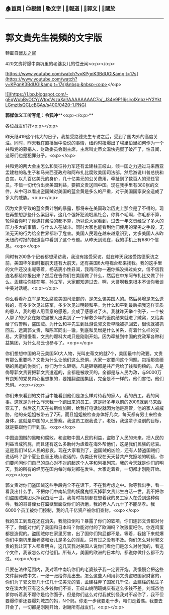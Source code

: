 ###  [:house:首頁](https://github.com/ourhimalayas/home) | [:tv:視頻](https://github.com/ourhimalayas/videos) | [:books:文字](https://github.com/ourhimalayas/txt) | [:newspaper:報道](https://github.com/ourhimalayas/news) | [:eagle:郭文](https://github.com/ourhimalayas/guomedia) | [:pray:關於](https://github.com/ourhimalayas/home/tree/master/about)
---
# 郭文貴先生視頻的文字版
轉載自[戰友之聲](http://littleantvoice.blogspot.com)

420文贵将爆中南坑里的老婆女儿的性丑闻<o:p></o:p>



[https://www.youtube.com/watch?v=KPgnK3BdUGI&amp;t=17s](https://www.youtube.com/watch?v=KPgnK3BdUGI&amp;t=17s)&nbsp;&nbsp;<o:p></o:p>



[!\[\](https://1.bp.blogspot.com/-gEgWubBvOCY/WtpcVszaXaI/AAAAAAAAC7o/_J34e9P16jsirolXnbzHY2YktLGmztIsQCLcBGAs/s400/0420-1.PNG)](https://1.bp.blogspot.com/-gEgWubBvOCY/WtpcVszaXaI/AAAAAAAAC7o/_J34e9P16jsirolXnbzHY2YktLGmztIsQCLcBGAs/s1600/0420-1.PNG)

**郭媒体义工听写组：令狐冲****<o:p></o:p>**

各位战友们好<o:p></o:p>



昨天继419这个伟大的日子，我接受路德先生专访之后，受到了国内外的高度关注。同时，昨天我在直播当中没说的事情，纽约时报爆出了埃里伯里如何作为一个共和党的募捐人，财政委员会副主席，主席叫史蒂文温快完蛋了破产了，性丑闻，这哥们也是犯罪分子。<o:p></o:p>



共和党的两大金主怎么和吴征孙力军还有孟建柱王岐山，倾一国之力通过马来西亚孟建柱的私生子和马来西亚政府和阿布扎比腐败美国司法部。然后游说川普总统和白宫，以几百亿美元的身价，几十亿美元的公关费用，牵扯到了数百人的现任官员。不惜一切代价出卖美国利益，要把文贵送回中国。现在我手里有380张的文件，从中可以看出盗国贼对美国的蓝金黄是多么的严重，对于美国国家安全造成了多大的威胁。<o:p></o:p>



因为文贵导致的蓝金黄计划的暴露，那将来在美国政治历史上那会是了不得的。现在再想想那些什么梁冠军，这几个强奸犯流氓黑社会，你算个毛啊，你毛都不算，轮得着你吗？你连打酱油的都不算，所以说大家看到，过去一年文贵经受了多大的压力多大的事情，与什么人在战斗。同时大家也能看到他们使用的卑劣之手段，无法无天的行为给全世界都带了危害。美国人民现在越来越意识到，太多美国人从昨天纽约时报的报道当中看到了这个专题。从昨天到现在，我的手机上有680个信息。<o:p></o:p>



同时有200多个记者都想采访我，我没有接受采访。就在昨天我接受路德采访之前，美国华尔街时报前天还有大前天，还有美国6大电视台都来找我。我的这手里的文件还没出呢等着，杨洁篪小性丑闻，我再问你一遍你搞没搞过处女，信不信我连名都给你报出来？然后在告你们在美国做了什么，然后在中东阿布扎比又做了什么。孟建柱你钱在哪，孙立军，大家都知道过去，啊，大哥啊我来根本不谈你我谈中美对话呢。<o:p></o:p>



你么看看孙立军是怎么腐败美国司法部的，是怎么骗美国人的。然后吴增是怎么送钱的，有多少次见过陈军，多少次见过明镜和平。为什么和平到最后把我这样实质的恩人，我的恩人用善意的感恩，变成了感恩过了火。我就昨天举个例子，一个被人绑了的少女在妓院里被人出卖到了一个解救少年的医院结果就进了贼窝，又给卖给了假警察，盗国贼。为什么和平先生到处游说郭文贵早晚被抓回去，很快就被抓回去，远离郭文贵，和陈军同出一辙。到底和吴增是什么关系，有着什么样的交易。大家慢慢看，文贵的爆料大戏只是刚刚开始。因为牵扯到中国的党政军各种利益集团，为什么马云也参与了。<o:p></o:p>



你们想想中国的马云美国50大人物，光叫史蒂文的就7个，美国最牛的政要。文贵有那么重要吗？文贵为什么让他们这么恐惧，大家一定要问这个问题。包括那些砸锅的民运的伪类们，你们为什么砸锅，凡是砸锅都是共产党给了钱和狗粮的。凡是侮辱郭文贵要把郭文贵遣返的，全都是被收买的。全都是与人民为敌，与9000万有良知的党员内心里想象的，要推翻盗国集团，完全是不一样的。他们害怕，他们恐惧。<o:p></o:p>



你们未来看到的文件当中能看到他们是怎么样对待我的家人，我的员工，我的同事。这就是为什么昨天我一个跑出来的员工，这是好多年以前的2009就到马来西亚去了，然后这几天在拉斯维加斯，给我打电话说就因为他是高管，他的家人被威胁，他的亲姐姐被带去了7天。而且姐姐被检查身体好几次，每天都有男士来检查身体，这就是中国的人民警察。我这员工跟我说了，老板，我这辈子没别的目标，就是要跟他们干到底。<o:p></o:p>



中国盗国贼的黑暗和腐败，和盗取中国人民的利益，盗取了人民的未来，把人民的利益当成狗屁，而且还有这么多助纣为虐着在海外帮他们，这是我们民族的悲哀。这是我们14亿人民的悲哀。现在大家看到了，盗国贼的凶险，还有人替盗国贼们说话吗？那个夏业良替王岐山说话的，伪类还有现在天天替共产党擦地的明镜，你们要问问你们自己的良心对不对的起这个人字和列祖列宗。我的今天就是你们的明天，我的所有的经历在国内每时每刻都在发生。大家走着看，一切都才刚刚开始。<o:p></o:p>



郭文贵对你们盗国贼这些手段完全不在话下，不在我考虑之中。你等我出手，看一看我出什么手，不把你们中南坑里的妖魔鬼怪灭掉郭文贵此生白活一世。我不把你们盗国贼集团灭掉我白活一世。我每时每刻都在想着我的员工家人在受到这种侮辱，我的哥哥侄女在监狱里面受你们的折磨，我的老人八九十了不能尽孝。我6000个员工被你们控制，我的几千亿资产被你们查封。<o:p></o:p>



我的员工到现在还在消失，我能拉倒吗？暴露了你们的软项，你们连郭文贵都对付不了，你能对付的了美国和日本吗？你能对付的了欧洲吗？吹狼蛋吧你，你连鸡蛋都是造假的。盗国贼你在家里厉害，出了国你们狗屁都不是。等着，我接下来就爆你们中南坑里面老婆和女儿是多么的淫乱。只有过之没有不及。你们怎么对付郭文贵的我让天下人都看明白，这几天我对美国人说你们看他们是怎么对付我的，看这个文件，我该怎么对付他们。所有人，美国的欧洲的日本的，都说你做什么都不为过。<o:p></o:p>



只要在法律范围内，我对着中南坑你们的老婆孩子我一定要开炮。我慢慢会把这些文件翻译成中文，一张一张给你亮出去。怎么这些人利用郭文贵盗取国家财富的，你们为了郭文贵几十亿几十亿美元的骗，孟建柱弄了国家几千亿。孟建柱的私生子女在澳大利亚有这么多钱你们不查，王岐山姚明珊姚庆有这么多钱不差。刘城杰他爹你听着我不爆你是给你面子，但是你们这么对付我就别怪我对不起你了，我不但要爆你爹还要爆刘城杰的妈，N个妈。你走一步我要走十步，咱们走着瞧。我要去开会了，一切都是刚刚开始，谢谢所有战友们。<o:p></o:p>


  
<u></u><sub></sub><sup></sup><strike></strike>